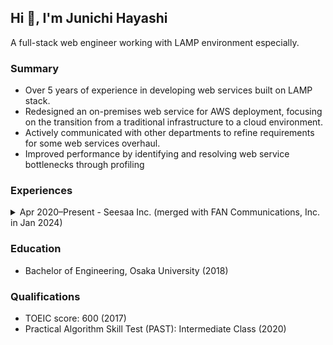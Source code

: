 ## Hi 👋, I'm Junichi Hayashi

A full-stack web engineer working with LAMP environment especially.

### Summary

- Over 5 years of experience in developing web services built on LAMP stack.
- Redesigned an on-premises web service for AWS deployment, focusing on the transition from a traditional infrastructure to a cloud environment.
- Actively communicated with other departments to refine requirements for some web services overhaul.
- Improved performance by identifying and resolving web service bottlenecks through profiling

### Experiences

<details>
<summary>
Apr 2020&ndash;Present -
Seesaa Inc. (merged with FAN Communications, Inc. in Jan 2024)
</summary>

- **Full-Stack Web Engineer**, A8.net Division (Jan 2024&ndash;Present)
- **Full-Stack Web Engineer**, Blog Media Division (Apr 2020&ndash;Dec 2023)

Comprehensively involved in the development, operation, and maintenance of multiple web services, including Seesaa Blog and Boom App Games.
Successfully transitioned an on-premises web service to AWS under the principle of lift and shift, focusing on the transition from traditional infrastructure to a cloud environment.
Involved in physical infrastructure management in data centers for on-premises web services.
Proactively took on additional tasks in a small but elite team, ensuring all aspects of service delivery were covered.

- **Team size:** 3&ndash;5 people
- **Technologies:**
  - Languages: Perl, TypeScript
  - Frameworks: Sledge (a web framework in Perl), Template Toolkit, Next.js, jQuery
  - Databases: MySQL, MongoDB (DocumentDB)
  - Infrastructure: Docker, Terraform
  - Cloud: AWS
- **Projects:**
  - Developed backend on LAMP stack to add new features
  - Migrated on-premises MongoDB to AWS DocumentDB
  - Improved response time by resolving bottlenecks based on performance profiling
  - Developed frontend of SSG site using Next.js with a headless CMS
  - Managed wiring changes due to data center network changes
</details>

### Education

- Bachelor of Engineering, Osaka University (2018)

### Qualifications

- TOEIC score: 600 (2017)
- Practical Algorithm Skill Test (PAST): Intermediate Class (2020)